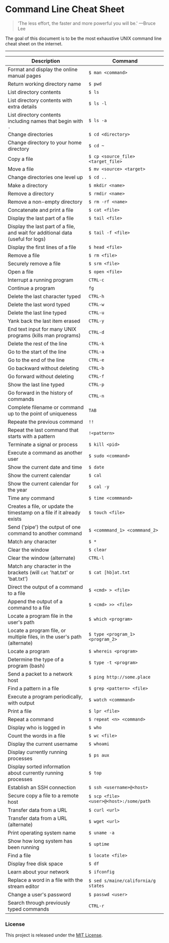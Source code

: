 # Command Line Cheat Sheet

> 'The less effort, the faster and more powerful you will be.' —Bruce Lee

The goal of this document is to be the most exhaustive UNIX command line cheat sheet on the internet.

---

| Description | Command |
| ----------- | ----------- |
| Format and display the online manual pages | `$ man <command>` |
| Return working directory name | `$ pwd` |
| List directory contents | `$ ls` |
| List directory contents with extra details | `$ ls -l` |
| List directory contents including names that begin with `.` | `$ ls -a` |
| Change directories | `$ cd <directory>` |
| Change directory to your home directory | `$ cd ~` |
| Copy a file | `$ cp <source_file> <target_file>` |
| Move a file | `$ mv <source> <target>` |
| Change directories one level up | `$ cd ..` |
| Make a directory | `$ mkdir <name>` |
| Remove a directory | `$ rmdir <name>` |
| Remove a non-empty directory | `$ rm -rf <name>` |
| Concatenate and print a file | `$ cat <file>` |
| Display the last part of a file | `$ tail <file>` |
| Display the last part of a file, and wait for additional data (useful for logs) | `$ tail -f <file>` |
| Display the first lines of a file | `$ head <file>` |
| Remove a file | `$ rm <file>` |
| Securely remove a file | `$ srm <file>` |
| Open a file | `$ open <file>` |
| Interrupt a running program | `CTRL-c` |
| Continue a program | `fg` |
| Delete the last character typed | `CTRL-h` |
| Delete the last word typed | `CTRL-w` |
| Delete the last line typed | `CTRL-u` |
| Yank back the last item erased | `CTRL-y` |
| End text input for many UNIX programs (kills man programs) | `CTRL-d` |
| Delete the rest of the line | `CTRL-k` |
| Go to the start of the line | `CTRL-a` |
| Go to the end of the line | `CTRL-e` |
| Go backward without deleting | `CTRL-b` |
| Go forward without deleting | `CTRL-f` |
| Show the last line typed | `CTRL-p` |
| Go forward in the history of commands | `CTRL-n` |
| Complete filename or command up to the point of uniqueness | `TAB` |
| Repeate the previous command | `!! ` |
| Repeat the last command that starts with a pattern | `!<pattern>` |
| Terminate a signal or process | `$ kill <pid>` |
| Execute a command as another user | `$ sudo <command>` |
| Show the current date and time | `$ date` |
| Show the current calendar | `$ cal` |
| Show the current calendar for the year | `$ cal -y` |
| Time any command | `$ time <commmand>` |
| Creates a file, or update the timestamp on a file if it already exists | `$ touch <file>` |
| Send ('pipe') the output of one command to another command | `$ <commmand_1> <commmand_2>` |
| Match any character | `$ *` |
| Clear the window | `$ clear` |
| Clear the window (alternate) | `CTRL-l` |
| Match any character in the brackets (will `cat` 'hat.txt' or 'bat.txt') | `$ cat [hb]at.txt` |
| Direct the output of a command to a file | `$ <cmd> > <file>` |
| Append the output of a command to a file | `$ <cmd> >> <file>` |
| Locate a program file in the user's path | `$ which <program>` |
| Locate a program file, or multiple files, in the user's path (alternate) | `$ type <program_1> <program_2>` |
| Locate a program | `$ whereis <program>` |
| Determine the type of a program (bash) | `$ type -t <program>` |
| Send a packet to a network host | `$ ping http://some.place` |
| Find a pattern in a file | `$ grep <pattern> <file>` |
| Execute a program periodically, with output | `$ watch <commmand>` |
| Print a file | `$ lpr <file>` |
| Repeat a command | `$ repeat <n> <command>` |
| Display who is logged in | `$ who` |
| Count the words in a file | `$ wc <file>` |
| Display the current username | `$ whoami` |
| Display currently running processes | `$ ps aux` |
| Display sorted information about currently running processes | `$ top` |
| Establish an SSH connection | `$ ssh <username>@<host>` |
| Secure copy a file to a remote host | `$ scp <file> <user>@<host>:/some/path` |
| Transfer data from a URL | `$ curl <url>` |
| Transfer data from a URL (alternate) | `$ wget <url>` |
| Print operating system name | `$ uname -a` |
| Show how long system has been running | `$ uptime` |
| Find a file | `$ locate <file>` |
| Display free disk space | `$ df` |
| Learn about your network | `$ ifconfig` |
| Replace a word in a file with the stream editor | `$ sed s/maine/california/g states` |
| Change a user's password | `$ passwd <user>` |
| Search through previously typed commands | `CTRL-r` |

### License

This project is released under the [MIT License](http://www.opensource.org/licenses/MIT).
